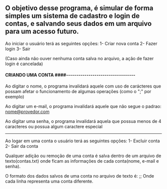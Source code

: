 O objetivo desse programa, é simular de forma simples um sistema de cadastro e login de contas, e salvando seus dados em um arquivo para um acesso futuro.
-------------------------------------------------------------

Ao iniciar o usuário terá as seguintes opções:
1- Criar nova conta
2- Fazer login
3- Sair

(Caso ainda não ouver nenhuma conta salva no arquivo, a ação de fazer login é cancelada)

#### CRIANDO UMA CONTA ####----------------------------------
Ao digitar o nome, o programa invalidará aquele com uso de carácteres que possam afetar o funcionamento de algumas operações (como o ";" por exemplo)

Ao digitar um e-mail, o programa invalidará aquele que não segue o padrao: nome@provedor.com

Ao digitar uma senha, o programa invalidará aquela que possua menos de 4 caracteres ou possua algum caractere especial

-------------------------------------------------------------

Ao logar em uma conta o usuário terá as seguintes opções:
1- Excluir conta
2- Sair da conta


Qualquer adição ou remoção de uma conta é salva dentro de um arquivo de texto(contas.txt) onde ficam as informações de cada conta(nome, e-mail e senha).

O formato dos dados salvos de uma conta no arquivo de texto é: <nome>;<e-mail>;<senha>
Onde cada linha representa uma conta diferente.

